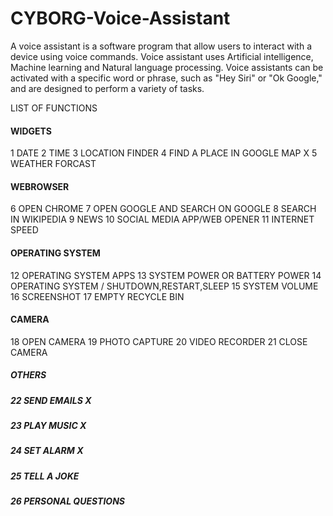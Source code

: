 # CYBORG-Voice-Assistant
A voice assistant is a software program that allow users to interact with a device using voice commands. Voice assistant uses Artificial intelligence, Machine learning and Natural language processing. Voice assistants can be activated with a specific word or phrase, such as "Hey Siri" or "Ok Google," and are designed to perform a variety of tasks.

LIST OF FUNCTIONS
#### WIDGETS
1 DATE 
2 TIME 
3 LOCATION FINDER
4 FIND A PLACE IN GOOGLE MAP X
5 WEATHER FORCAST 

#### WEBROWSER
6 OPEN CHROME 
7 OPEN GOOGLE AND SEARCH ON GOOGLE
8 SEARCH IN WIKIPEDIA
9 NEWS
10 SOCIAL MEDIA APP/WEB OPENER
11 INTERNET SPEED 

#### OPERATING SYSTEM
12 OPERATING SYSTEM APPS
13 SYSTEM POWER OR BATTERY POWER
14 OPERATING SYSTEM / SHUTDOWN,RESTART,SLEEP
15 SYSTEM VOLUME 
16 SCREENSHOT
17 EMPTY RECYCLE BIN

#### CAMERA
18 OPEN CAMERA
19 PHOTO CAPTURE
20 VIDEO RECORDER 
21 CLOSE CAMERA

##### OTHERS
##### 22 SEND EMAILS X
##### 23 PLAY MUSIC X
##### 24 SET ALARM X
##### 25 TELL A JOKE 
##### 26 PERSONAL QUESTIONS
